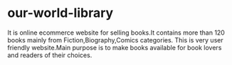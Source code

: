 # our-world-library
It is online ecommerce website for selling books.It contains more than 120 books mainly from Fiction,Biography,Comics categories.
This is very user friendly website.Main purpose is to make books available for book lovers and readers of their choices.
